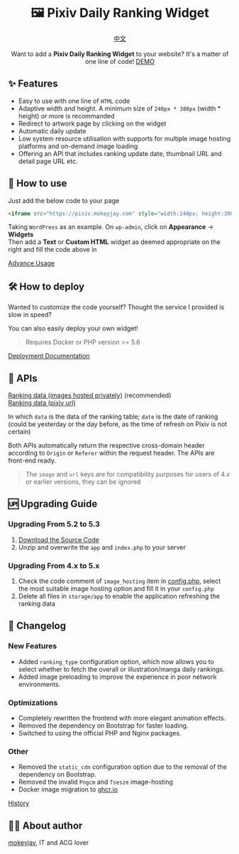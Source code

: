 <h1 align="center">🖼️ Pixiv Daily Ranking Widget</h1>
<p align="center">
    <a href="https://github.com/mokeyjay/Pixiv-daily-ranking-widget/blob/master/README.md">中文</a>
    <br><br>
    Want to add a <span style="font-weight: bold">Pixiv Daily Ranking Widget</span> to your website? It's a matter of one line of code!
    <a href="https://pixiv.mokeyjay.com/demo.html" target="_blank">DEMO</a>
</p>

## ✨ Features
- Easy to use with one line of `HTML` code
- Adaptive width and height. A minimum size of `240px * 380px` (width \* height) or more is recommanded
- Redirect to artwork page by clicking on the widget
- Automatic daily update
- Low system resource utilisation with supports for multiple image hosting platforms and on-demand image loading
- Offering an API that includes ranking update date, thumbnail URL and detail page URL etc.

## 🤔 How to use
Just add the below code to your page
```html
<iframe src="https://pixiv.mokeyjay.com" style="width:240px; height:380px; border: 0"></iframe>
```

Taking `WordPress` as an example. On `wp-admin`, click on **Appearance** -> **Widgets**  
Then add a **Text** or **Custom HTML** widget as deemed appropriate on the right and fill the code above in

[Advance Usage](https://github.com/mokeyjay/Pixiv-daily-ranking-widget/blob/master/doc/advance-usage.en.md)

## 🛠️ How to deploy
Wanted to customize the code yourself? Thought the service I provided is slow in speed?  

You can also easily deploy your own widget!
> Requires Docker or PHP version >= 5.6

[Deployment Documentation](https://github.com/mokeyjay/Pixiv-daily-ranking-widget/blob/master/doc/deploy.en.md)

## 🔌 APIs
[Ranking data (images hosted privately)](https://pixiv.mokeyjay.com/?r=api/pixiv-json) (recommended)  
[Ranking data (pixiv url)](https://pixiv.mokeyjay.com/?r=api/source-json)

In which `data` is the data of the ranking table; `date` is the date of ranking (could be yesterday or the day before, as the time of refresh on Pixiv is not certain)  

Both APIs automatically return the respective cross-domain header according to `Origin` or `Referer` within the request header. The APIs are front-end ready.

> The `image` and `url` keys are for compatibility purposes for users of 4.x or earlier versions, they can be ignored

## 🆙 Upgrading Guide
### Upgrading From 5.2 to 5.3
1. [Download the Source Code](https://github.com/mokeyjay/pixiv-daily-ranking-widget/releases/latest)
2. Unzip and overwrite the `app` and `index.php` to your server

### Upgrading From 4.x to 5.x
1. Check the code comment of `image_hosting` item in [config.php](https://github.com/mokeyjay/Pixiv-daily-ranking-widget/blob/master/config.php#L88), select the most suitable image hosting option and fill it in your `config.php`
2. Delete all files in `storage/app` to enable the application refreshing the ranking data

## 🌟 Changelog
### New Features
- Added `ranking_type` configuration option, which now allows you to select whether to fetch the overall or illustration/manga daily rankings.  
- Added image preloading to improve the experience in poor network environments.
### Optimizations
- Completely rewritten the frontend with more elegant animation effects.  
- Removed the dependency on Bootstrap for faster loading.  
- Switched to using the official PHP and Nginx packages.
### Other
- Removed the `static_cdn` configuration option due to the removal of the dependency on Bootstrap.
- Removed the invalid `Pngcm` and `Tsesze` image-hosting
- Docker image migration to [ghcr.io](https://github.com/mokeyjay/Pixiv-daily-ranking-widget/pkgs/container/pixiv-daily-ranking-widget)

[History](https://github.com/mokeyjay/Pixiv-daily-ranking-widget/blob/master/doc/log.en.md)

## 👨‍💻 About author
[mokeyjay](https://www.mokeyjay.com), IT and ACG lover
